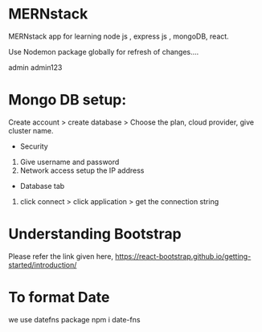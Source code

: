# MERNstack
MERNstack app for learning node js , express js , mongoDB, react.


Use Nodemon package globally for refresh of changes....

admin
admin123

# Mongo DB setup:
Create account > create database > Choose the plan, cloud provider, give cluster name.
* Security 
1. Give username and password
2. Network access setup the IP address


* Database tab
1. click connect > click application > get the connection string



# Understanding Bootstrap
Please refer the link given here,
https://react-bootstrap.github.io/getting-started/introduction/

# To format Date
we use datefns package 
npm i date-fns